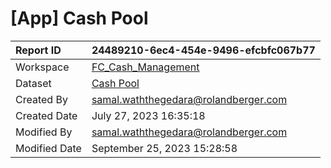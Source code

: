 



# [App] Cash Pool

|Report ID|24489210-6ec4-454e-9496-efcbfc067b77|
| :--- | :--- |
|Workspace|[FC_Cash_Management](../Workspaces/FC_Cash_Management.md)|
|Dataset|[Cash Pool](../Datasets/Cash-Pool.md)|
|Created By|samal.waththegedara@rolandberger.com|
|Created Date|July 27, 2023 16:35:18|
|Modified By|samal.waththegedara@rolandberger.com|
|Modified Date|September 25, 2023 15:28:58|
